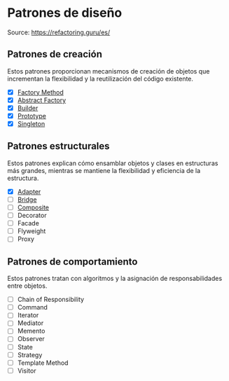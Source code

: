 # Patrones de diseño

Source: https://refactoring.guru/es/

## Patrones de creación

Estos patrones proporcionan mecanismos de creación de objetos que incrementan la flexibilidad y la reutilización del código existente.

- [x] [Factory Method](https://refactoring.guru/es/design-patterns/factory-method)
- [x] [Abstract Factory](https://refactoring.guru/es/design-patterns/abstract-factory)
- [x] [Builder](https://refactoring.guru/es/design-patterns/builder)
- [x] [Prototype](https://refactoring.guru/es/design-patterns/prototype)
- [x] [Singleton](https://refactoring.guru/es/design-patterns/singleton)

## Patrones estructurales

Estos patrones explican cómo ensamblar objetos y clases en estructuras más grandes, mientras se mantiene la flexibilidad y eficiencia de la estructura.

- [x] [Adapter](https://refactoring.guru/es/design-patterns/adapter)
- [ ] [Bridge](https://refactoring.guru/es/design-patterns/bridge)
- [ ] [Composite](https://refactoring.guru/es/design-patterns/composite)
- [ ] Decorator
- [ ] Facade
- [ ] Flyweight
- [ ] Proxy

## Patrones de comportamiento

Estos patrones tratan con algoritmos y la asignación de responsabilidades entre objetos.

- [ ] Chain of Responsibility
- [ ] Command
- [ ] Iterator
- [ ] Mediator
- [ ] Memento
- [ ] Observer
- [ ] State
- [ ] Strategy
- [ ] Template Method
- [ ] Visitor
